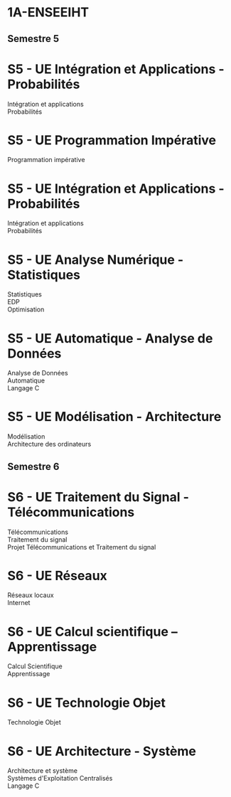 # 1A-ENSEEIHT    
   
## Semestre 5    
   
# S5 - UE Intégration et Applications - Probabilités  
Intégration et applications  
Probabilités   
# S5 - UE Programmation Impérative   
Programmation impérative   
# S5 - UE Intégration et Applications - Probabilités   
Intégration et applications   
Probabilités   
# S5 - UE Analyse Numérique - Statistiques   
Statistiques   
EDP   
Optimisation   
# S5 - UE Automatique - Analyse de Données   
Analyse de Données    
Automatique    
Langage C    
# S5 - UE Modélisation - Architecture   
Modélisation   
Architecture des ordinateurs    
   
## Semestre 6   
   
# S6 - UE Traitement du Signal - Télécommunications   
Télécommunications   
Traitement du signal   
Projet Télécommunications et Traitement du signal   
# S6 - UE Réseaux   
Réseaux locaux   
Internet   
# S6 - UE Calcul scientifique – Apprentissage    
Calcul Scientifique   
Apprentissage   
# S6 - UE Technologie Objet   
Technologie Objet   
# S6 - UE Architecture - Système   
Architecture et système   
Systèmes d'Exploitation Centralisés   
Langage C   

